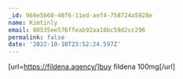 ```yaml
---
_id: 968e5b60-48f6-11ed-aef4-758724a5928e
name: Kimtinly
email: 80535ee576ffeab92aa18bc59d2cc296
permalink: false
date: '2022-10-10T23:52:24.597Z'
---
```

[url=https://fildena.agency/]buy fildena 100mg[/url]
